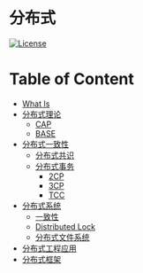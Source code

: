 # 分布式

[![License](https://img.shields.io/badge/license-Apache%202-4EB1BA.svg)](https://www.apache.org/licenses/LICENSE-2.0.html)

Table of Content
=================

   * [<a href="WhatIs.md">What Is</a>](#what-is)
   * [<a href="DS-Theory/README.md">分布式理论</a>](#分布式理论)
      * [<a href="DS-Theory/CAP/README.md">CAP</a>](#cap)
      * [BASE](#base)
   * [<a href="DS-Consistency/README.md">分布式一致性</a>](#分布式一致性)
      * [<a href="(DS-Consistency/DS-Consensus/README.md)">分布式共识</a>](#分布式共识)
      * [<a href="DS-Consistency/DS-Transaction/README.md">分布式事务</a>](#分布式事务)
         * [2CP](#2cp)
         * [3CP](#3cp)
         * [TCC](#tcc)
   * [<a href="DS-design/README.md">分布式系统</a>](#分布式系统)
      * [一致性](#一致性)
      * [<a href="DS-utils/distributed-lock/README.md">Distributed Lock</a>](#distributed-lock)
      * [分布式文件系统](#分布式文件系统)
   * [<a href="DS-Engineering/README.md">分布式工程应用</a>](#分布式工程应用)
   * [分布式框架](#分布式框架)